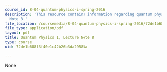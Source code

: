 ```yaml
---
course_id: 8-04-quantum-physics-i-spring-2016
description: 'This resource contains information regarding quantum physics: Lecture
  Note 8.'
file_location: /coursemedia/8-04-quantum-physics-i-spring-2016/72de1b688f3f40e1c42b26b3da29585a_MIT8_04S16_LecNotes8.pdf
file_type: application/pdf
layout: pdf
title: Quantum Physics I, Lecture Note 8
type: course
uid: 72de1b688f3f40e1c42b26b3da29585a

---
```

None